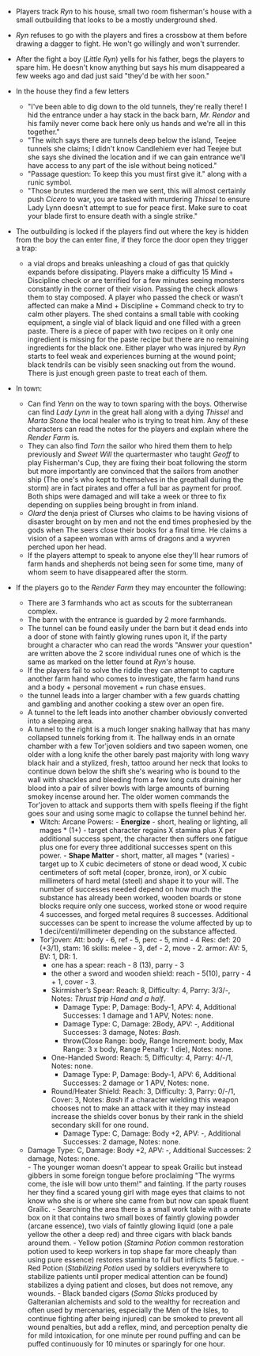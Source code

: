 - Players track _Ryn_ to his house, small two room fisherman's house with a small outbuilding that looks to be a mostly underground shed.
- _Ryn_ refuses to go with the players and fires a crossbow at them before drawing a dagger to fight. He won't go willingly and won't surrender.
- After the fight a boy (_Little Ryn_) yells for his father, begs the players to spare him. He doesn't know anything but says his mum disappeared a few weeks ago and dad just said "they'd be with her soon."
- In the house they find a few letters
    - "I've been able to dig down to the old tunnels, they're really there! I hid the entrance under a hay stack in the back barn, _Mr. Rendor_ and his family never come back here only us hands and we're all in this together."
    - "The witch says there are tunnels deep below the island, Teejee tunnels she claims; I didn't know Candlehiem ever had Teejee but she says she divined the location and if we can gain entrance we'll have access to any part of the isle without being noticed."
    - "Passage question: To keep this you must first give it." along with a runic symbol.
    - "Those brutes murdered the men we sent, this will almost certainly push _Cicero_ to war, you are tasked with murdering _Thissel_ to ensure Lady Lynn doesn't attempt to sue for peace first. Make sure to coat your blade first to ensure death with a single strike."
- The outbuilding is locked if the players find out where the key is hidden from the boy the can enter fine, if they force the door open they trigger a trap:
    - a vial drops and breaks unleashing a cloud of gas that quickly expands before dissipating. Players make a difficulty 15 Mind + Discipline check or are terrified for a few minutes seeing monsters constantly in the corner of their vision. Passing the check allows them to stay composed. A player who passed the check or wasn't affected can make a Mind + Discipline + Command check to try to calm other players.
  The shed contains a small table with cooking equipment, a single vial of black liquid and one filled with a green paste. There is a piece of paper with two recipes on it only one ingredient is missing for the paste recipe but there are no remaining ingredients for the black one.
  Either player who was injured by _Ryn_ starts to feel weak and experiences burning at the wound point; black tendrils can be visibly seen snacking out from the wound. There is just enough green paste to treat each of them.

- In town:
    - Can find _Yenn_ on the way to town sparing with the boys. Otherwise can find _Lady Lynn_ in the great hall along with a dying _Thissel_ and _Marta Stone_ the local healer who is trying to treat him. Any of these characters can read the notes for the players and explain where the _Render Farm_ is.
    - They can also find _Torn_ the sailor who hired them them to help previously and _Sweet Will_ the quartermaster who taught _Geoff_ to play Fisherman's Cup, they are fixing their boat following the storm but more importantly are convinced that the sailors from another ship (The one's who kept to themselves in the greathall during the storm) are in fact pirates and offer a full bar as payment for proof. Both ships were damaged and will take a week or three to fix depending on supplies being brought in from inland.
    - _Olard_ the denja priest of Clurses who claims to be having visions of disaster brought on by men and not the end times prophesied by the gods when The seers close their books for a final time. He claims a vision of a sapeen woman with arms of dragons and a wyvren perched upon her head.
    - If the players attempt to speak to anyone else they'll hear rumors of farm hands and shepherds not being seen for some time, many of whom seem to have disappeared after the storm.

- If the players go to the _Render Farm_ they may encounter the following:
    - There are 3 farmhands who act as scouts for the subterranean complex.
    - The barn with the entrance is guarded by 2 more farmhands.
    - The tunnel can be found easily under the barn but it dead ends into a door of stone with faintly glowing runes upon it, if the party brought a character who can read the words "Answer your question" are written above the 2 score individual runes one of which is the same as marked on the letter found at _Ryn's_ house.
    - If the players fail to solve the riddle they can attempt to capture another farm hand who comes to investigate, the farm hand runs and a body + personal movement + run chase ensues.
    - the tunnel leads into a larger chamber with a few guards chatting and gambling and another cooking a stew over an open fire.
    - A tunnel to the left leads into another chamber obviously converted into a sleeping area.
    - A tunnel to the right is a much longer snaking hallway that has many collapsed tunnels forking from it. The hallway ends in an ornate chamber with a few Tor'joven soldiers and two sapeen women, one older with a long knife the other barely past majority with long wavy black hair and a stylized, fresh, tattoo around her neck that looks to continue down below the shift she's wearing who is bound to the wall with shackles and bleeding from a few long cuts draining her blood into a pair of silver bowls with large amounts of burning smokey incense around her. The older women commands the Tor'joven to attack and supports them with spells fleeing if the fight goes sour and using some magic to collapse the tunnel behind her.
        - Witch:
            Arcane Powers:
                - **Energize** - short, healing or lighting, all mages
                  * (1+) - target character regains X stamina plus X per additional success spent, the character then suffers one fatigue plus one for every three additional successes spent on this power.
                - **Shape Matter** - short, matter, all mages
                  * (varies) - target up to X cubic decimeters of stone or dead wood, X cubic centimeters of soft metal (coper, bronze, iron), or X cubic millimeters of hard metal (steel) and shape it to your will. The number of successes needed depend on how much the substance has already been worked, wooden boards or stone blocks require only one success, worked stone or wood require 4 successes, and forged metal requires 8 successes. Additional successes can be spent to increase the volume affected by up to 1 deci/centi/millimeter depending on the substance affected.
        - Tor'joven:
            Att: body - 6, ref - 5, perc - 5, mind - 4
            Res: def: 20 (+3/1), stam: 16
            skills: melee - 3, def - 2, move - 2.
            armor: AV: 5, BV: 1, DR: 1.
            - one has a spear: reach - 8 (13), parry - 3
            - the other a sword and wooden shield: reach - 5(10), parry - 4 + 1, cover - 3.
            -  Skirmisher’s Spear: Reach: 8, Difficulty: 4, Parry: 3/3/-, Notes: _Thrust_ _trip_ _Hand and a half_.
                  - Damage Type: P, Damage: Body-1, APV: 4, Additional Successes: 1 damage and 1 APV, Notes: none.
                  - Damage Type: C, Damage: 2Body, APV: -, Additional Successes: 3 damage, Notes: _Bash_.
                  - throw(Close Range: body, Range Increment: body, Max Range: 3 x body, Range Penalty: 1 die), Notes: none.
            - One-Handed Sword: Reach: 5, Difficulty: 4, Parry: 4/-/1, Notes: none.
                - Damage Type: P, Damage: Body-1, APV: 6, Additional Successes: 2 damage or 1 APV, Notes: none.      
            - Round/Heater Shield: Reach: 3, Difficulty: 3, Parry: 0/-/1, Cover: 3, Notes: _Bash_ if a character wielding this weapon chooses not to make an attack with it they may instead increase the shields cover bonus by their rank in the shield secondary skill for one round.
                - Damage Type: C, Damage: Body +2, APV: -, Additional Successes: 2 damage, Notes: none.
  - Damage Type: C, Damage: Body +2, APV: -, Additional Successes: 2 damage, Notes: none.            
        - The younger woman doesn't appear to speak Grailic but instead gibbers in some foreign tongue before proclaiming "The wyrms come, the isle will bow unto them!" and fainting. If the party rouses her they find a scared young girl with mage eyes that claims to not know who she is or where she came from but now can speak fluent Grailic.
        - Searching the area there is a small work table with a ornate box on it that contains two small boxes of faintly glowing powder (arcane essence), two vials of faintly glowing liquid (one a pale yellow the other a deep red) and three cigars with black bands around them.
            - Yellow potion (_Stamina Potion_ common restoration potion used to keep workers in top shape far more cheaply than using pure essence) restores stamina to full but inflicts 5 fatigue.
            - Red Potion (_Stabilizing Potion_ used by soldiers everywhere to stabilize patients until proper medical attention can be found) stabilizes a dying patient and closes, but does not remove, any wounds.
            - Black banded cigars (_Soma Sticks_ produced by Galteranian alchemists and sold to the wealthy for recreation and often used by mercenaries, especially the Men of the Isles, to continue fighting after being injured) can be smoked to prevent all wound penalties, but add a reflex, mind, and perception penalty die for mild intoxication, for one minute per round puffing and can be puffed continuously for 10 minutes or sparingly for one hour.
